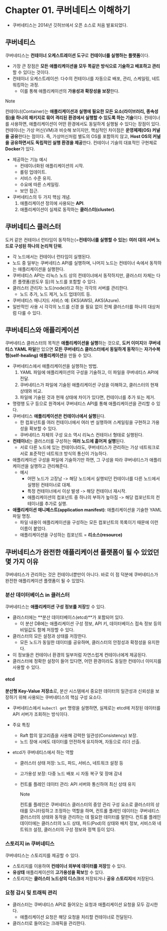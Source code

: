 # Chapter 01. 쿠버네티스 이해하기

- 쿠버네티스는 2014년 깃허브에서 오픈 소스로 처음 발표되었다.

## 쿠버네티스

쿠버네티스는 **컨테이너 오케스트레이션 도구**로 **컨테이너를 실행하는 플랫폼**이다.

- 가장 큰 장점은 **모든 애플리케이션을 모두 똑같은 방식으로 기술하고 배포하고 관리**할 수 있다는 것이다.
- 컨테이너 오케스트레이션: 다수의 컨테이너를 자동으로 배포, 관리, 스케일링, 네트워킹하는 과정.
  - 이를 통해 애플리케이션의 **가용성과 확장성을 보장**한다.

> [!NOTE]  
> 컨테이너(Container)는 **애플리케이션과 실행에 필요한 모든 요소(라이브러리, 종속성 등)을 하나의 패키지로 묶어 격리된 환경에서 실행할 수 있도록 하는 기술**이다.
> 컨테이너를 사용하면, 애플리케이션이 어떤 환경에서도 동일하게 실행될 수 있다는 장점이 있다.
> 컨테이너는 가상 머신(VM)과 비슷해 보이지만, 핵심적인 차이점은 **운영체제(OS) 커널을 공유**한다는 점이다.
> 즉, 가상머신처럼 별도의 OS를 포함하지 않고, **Host OS의 커널을 공유하면서도 독립적인 실행 환경을 제공**한다.
> 컨테이너 기술의 대표적인 구현체로 **Docker**가 있다.

- 제공하는 기능 예시
  - 컨테이너화된 애플리케이션의 시작.
  - 롤링 업데이트.
  - 서비스 수준 유지.
  - 수요에 따른 스케일링.
  - 보안 접근.
- 쿠버네티스의 두 가지 핵심 개념.
  1. 애플리케이션 정의에 사용되는 **API**.
  2. 애플리케이션이 실제로 동작하는 **클러스터(cluster)**.

## 쿠버네티스 클러스터

도커 같은 컨테이너 런타임이 동작하는(=**컨테이너를 실행할 수 있는**) **여러 대의 서버 노드로 구성된 하나의 논리적 단위**.

- 각 노드에서는 컨테이너 런타임이 실행된다.
- 노드 중 일부는 쿠버네티스 API를 실행하며, 나머지 노드는 컨테이너 속에서 동작하는 애플리케이션을 실행한다.
- 쿠버네티스 API는 리눅스 노드 상의 컨테이너에서 동작하지만, 클러스터 자체는 다른 플랫폼(윈도우 등)의 노드를 포함할 수 있다.
- 클러스터 관리자: 노드(node)라고 하는 각각의 서버를 관리한다.
  - 노드 추가, 노드 제거, 노드 업데이트 등.
- 쿠버네티스 매니지드 서비스 예: EKS(AWS), AKS(Azure).
- 일반적인 사용 시 각각의 노드를 신경 쓸 필요 없이 전체 클러스터를 하나의 대상처럼 다룰 수 있다.

## 쿠버네티스와 애플리케이션

쿠버네티스 클러스터의 목적은 **애플리케이션을 실행**하는 것으로, **도커 이미지**와 **쿠버네티스 YAML 파일**만 있으면 **모든 쿠버네티스 클러스터에서 동일하게 동작**하는 **자가수복형(self-healing) 애플리케이션**을 만들 수 있다.

- 쿠버네티스에서 애플리케이션을 실행하는 방법.
  1. YAML 파일에 애플리케이션의 구성을 기술하고, 이 파일을 쿠버네티스 API에 전달.
  2. 쿠버네티스가 파일에 기술된 애플리케이션 구성을 이해하고, 클러스터의 현재 상태와 비교.
  3. 파일에 기술된 것과 현재 상태에 차이가 있다면, 컨테이너를 추가 또는 제거.
- 명령행 도구 등으로 원격에서 쿠버네티스 API를 통해 애플리케이션을 관리할 수 있다.
- 쿠버네티스 **애플리케이션은 컨테이너에서 실행**된다.
  - 한 컴포넌트를 여러 컨테이너에서 여러 번 실행하여 스케일링을 구현하고 가용성을 확보할 수 있다.
  - 쿠버네티스 자체의 구성 요소 역시 리눅스 컨테이너 형태로 실행된다.
- **컨테이너**는 클러스터를 구성하는 **여러 노드에 흩어져 실행**된다.
  - 서로 다른 노드에 있는 컨테이너라도, 쿠버네티스가 관리하는 가상 네트워크로 서로 표준적인 네트워크 방식의 통신이 가능하다.
- 애플리케이션 구성을 파일에 기술하기만 하면, 그 구성을 따라 쿠버네티스가 애플리케이션을 실행하고 관리해준다.
  - 예시
    - 어떤 노드가 고장남 -> 해당 노드에서 실행되던 컨테이너를 다른 노드에서 실행된 컨테이너로 대체.
    - 특정 컨테이너에서 이상 발생 -> 해당 컨테이너 재시작.
    - 애플리케이션의 컴포넌트 중 하나의 부하가 높아짐 -> 해당 컴포넌트의 컨테이너를 추가로 실행.
- **애플리케이션 매니페스트(application manifest)**: 애플리케이션을 기술한 YAML 파일 명칭.
  - 파일 내용이 애플리케이션을 구성하는 모든 컴포넌트의 목록이기 때문에 이런 이름이 붙었다.
  - 애플리케이션을 구성하는 컴포넌트 = **리소스(resource)**

## 쿠버네티스가 완전한 애플리케이션 플랫폼이 될 수 있었던 몇 가지 이유

쿠버네티스가 관리하는 것은 컨테이너뿐만이 아니다. 바로 이 점 덕분에 쿠버네티스가 완전한 애플리케이션 플랫폼이 될 수 있었다.

### 분산 데이터베이스 in 클러스터

쿠버네티스는 **애플리케이션 구성 정보를 저장**할 수 있다.

- 클러스터에는 **분산 데이터베이스(etcd)**가 포함되어 있다.
  - 이 분산 DB에는 애플리케이션 구성 정보, API 키, 데이터베이스 접속 정보 등의 비밀값도 함께 저장할 수 있다.
- 클러스터의 모든 설정과 상태를 저장한다.
  - 모든 노드가 동일한 데이터를 공유하며, 클러스터의 안정성과 확정성을 유지한다.
- 이 정보들은 컨테이너 환경의 일부처럼 자연스럽게 컨테이너에게 제공된다.
- 클러스터에 정확한 설정이 들어 있다면, 어떤 환경이라도 동일한 컨테이너 이미지를 사용할 수 있다.

#### etcd

**분산형 Key-Value 저장소**로, 분산 시스템에서 중요한 데이터의 일관성과 신뢰성을 보장하기 위해 사용되는 쿠버네티스의 핵심 구성 요소다.

- 쿠버네티스에서 `kubectl get` 명령을 실행하면, 실제로는 etcd에 저장된 데이터를 API 서버가 조회하는 방식이다.
- 주요 특징
  - Raft 합의 알고리즘을 사용해 강력한 일관성(Consistency) 보장.
  - 노드 장애 시에도 데이터를 안전하게 유지하며, 자동으로 리더 선출.
- etcd가 쿠버네티스에서 하는 역할

  - 클러스터 상태 저장: 노드, 파드, 서비스, 네트워크 설정 등
  - 고가용성 보장: 다중 노드 배포 시 자동 복구 및 장애 감내
  - 컨트롤 플레인 데이터 관리: API 서버와 통신하여 최신 상태 유지

    > [!NOTE]  
    > 컨트롤 플레인은 쿠버네티스 클러스터의 중앙 관리 구성 요소로 클러스터의 상태를 모니터링하고 조정하는 역할을 하며, 컨트롤 플레인 데이터는 쿠버네티스 클러스터의 상태와 동작을 관리하는 데 필요한 데이터를 말한다. 컨트롤 플레인 데이터에는 클러스터의 노드 상태, 파드(Pod)의 상태와 배치 정보, 서비스와 네트워크 설정, 클러스터의 구성 정보와 정책 등이 있다.

### 스토리지 in 쿠버네티스

쿠버네티스는 스토리지를 제공할 수 있다.

- 스토리지를 이용하여 **컨테이너 외부에 데이터를 저장**할 수 있다.
- **유상태** 애플리케이션의 **고가용성을 확보**할 수 있다.
- 스토리지는 **클러스터 노드상의 디스크**에 저장되거나 **공유 스토리지**에 저장된다.

### 요청 감시 및 트래픽 관리

- 클러스터는 쿠버네티스 API로 들어오는 요청과 애플리케이션 요청을 모두 감시한다.
  - 애플리케이션 요청은 해당 요청을 처리할 컨테이너로 전달된다.
- 클러스터로 들어오는 크래픽을 관리한다.
